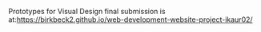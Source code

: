 Prototypes for Visual Design final submission is at:https://birkbeck2.github.io/web-development-website-project-ikaur02/
